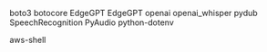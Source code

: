 boto3
botocore
EdgeGPT
EdgeGPT
openai
openai_whisper
pydub
SpeechRecognition
PyAudio
python-dotenv

aws-shell